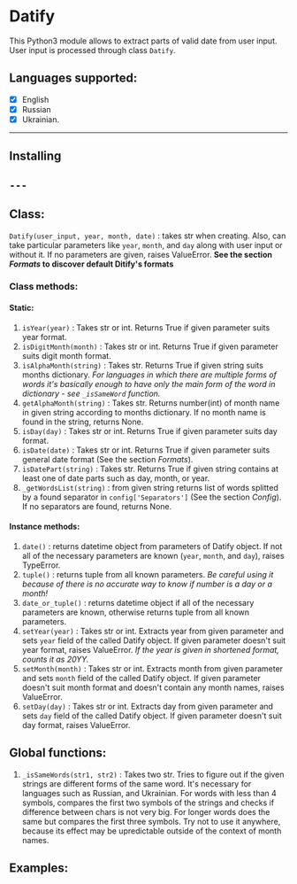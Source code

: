# Datify
This Python3 module allows to extract parts of valid date from user input.
User input is processed through class `Datify`.
## Languages supported: 
- [x] English
- [x] Russian 
- [x] Ukrainian.

---
## Installing
`---`
---

## Class:
` Datify(user_input, year, month, date) ` : takes str when creating. Also, can take particular parameters like `year`, `month`, and `day` along with user input or without it. If no parameters are given, raises ValueError.
**See the section *Formats* to discover default Ditify's formats**
### Class methods:
  #### Static:
  1. `isYear(year)` : Takes str or int. Returns True if given parameter suits year format.
  2. `isDigitMonth(month)` : Takes str or int. Returns True if given parameter suits digit month format.
  3. `isAlphaMonth(string)` : Takes str. Returns True if given string suits months dictionary. *For languages in which there are multiple forms of words it's basically enough to have only the main form of the word in dictionary - see `_isSameWord` function.*
  4. `getAlphaMonth(string)` :  Takes str. Returns number(int) of month name in given string according to months dictionary. If no month name is found in the string, returns None.
  5. `isDay(day)` : Takes str or int. Returns True if given parameter suits day format.
  6. `isDate(date)` : Takes str or int. Returns True if given parameter suits general date format (See the section *Formats*).
  7. `isDatePart(string)` : Takes str. Returns True if given string contains at least one of date parts such as day, month, or year.
  8. `_getWordsList(string)` : from given string returns list of words splitted by a found separator in `config['Separators']` (See the section *Config*). If no separators are found, returns None.

  #### Instance methods:
  1. `date()` : returns datetime object from parameters of Datify object. If not all of the necessary parameters are known (`year`, `month`, and `day`), raises TypeError.
  2. `tuple()` : returns tuple from all known parameters. *Be careful using it because of there is no accurate way to know if number is a day or a month!*
  3. `date_or_tuple()` : returns datetime object if all of the necessary parameters are known, otherwise returns tuple from all known parameters.
  4. `setYear(year)` : Takes str or int. Extracts year from given parameter and sets `year` field of the called Datify object. If given parameter doesn't suit year format, raises ValueError. *If the year is given in shortened format, counts it as 20YY.*
  5. `setMonth(month)` : Takes str or int. Extracts month from given parameter and sets `month` field of the called Datify object. If given parameter doesn't suit month format and doesn't contain any month names, raises ValueError.
  6. `setDay(day)` : Takes str or int. Extracts day from given parameter and sets `day` field of the called Datify object. If given parameter doesn't suit day format, raises ValueError.

## Global functions:
1. `_isSameWords(str1, str2)` : Takes two str. Tries to figure out if the given strings are different forms of the same word. It's necessary for languages such as Russian, and Ukrainian. For words with less than 4 symbols, compares the first two symbols of the strings and checks if difference between chars is not very big. For longer words does the same but compares the first three symbols. Try not to use it anywhere, because its effect may be upredictable outside of the context of month names.


## Examples:

